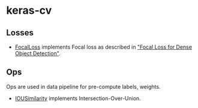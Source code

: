# keras-cv

## Losses

*   [FocalLoss](losses/focal_loss.py) implements Focal loss as described in
    ["Focal Loss for Dense Object Detection"](https://arxiv.org/abs/1708.02002).


## Ops

Ops are used in data pipeline for pre-compute labels, weights.

*   [IOUSimilarity](ops/iou_similarity.py) implements Intersection-Over-Union.
